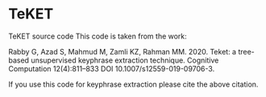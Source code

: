 # TeKET
TeKET source code
This code is taken from the work:

Rabby G, Azad S, Mahmud M, Zamli KZ, Rahman MM. 2020. Teket: a tree-based unsupervised keyphrase extraction technique. Cognitive Computation 12(4):811–833 DOI 10.1007/s12559-019-09706-3.

If you use this code for keyphrase extraction please cite the above citation.
